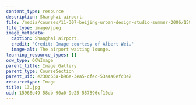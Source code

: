 ```yaml
---
content_type: resource
description: Shanghai airport.
file: /media/courses/11-307-beijing-urban-design-studio-summer-2006/15968e4958db90a09e25557896cf10eb_13.jpg
file_type: image/jpeg
image_metadata:
  caption: Shanghai airport.
  credit: 'Credit: Image courtesy of Albert Wei.'
  image-alt: The airport waiting lounge.
learning_resource_types: []
ocw_type: OCWImage
parent_title: Image Gallery
parent_type: CourseSection
parent_uid: e230c63a-b96e-3ea5-cfec-53a4a0efc3e2
resourcetype: Image
title: 13.jpg
uid: 15968e49-58db-90a0-9e25-557896cf10eb
---
```

